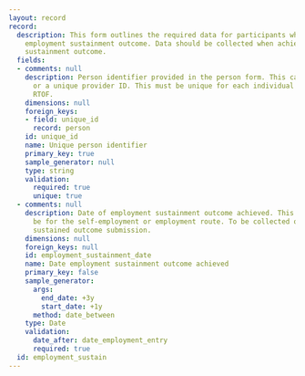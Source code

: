 ```yaml
---
layout: record
record:
  description: This form outlines the required data for participants who achieve the
    employment sustainment outcome. Data should be collected when achieving the employment
    sustainment outcome.
  fields:
  - comments: null
    description: Person identifier provided in the person form. This can be a NINO
      or a unique provider ID. This must be unique for each individual supported on
      RTOF.
    dimensions: null
    foreign_keys:
    - field: unique_id
      record: person
    id: unique_id
    name: Unique person identifier
    primary_key: true
    sample_generator: null
    type: string
    validation:
      required: true
      unique: true
  - comments: null
    description: Date of employment sustainment outcome achieved. This can be either
      be for the self-employment or employment route. To be collected once at employment
      sustained outcome submission.
    dimensions: null
    foreign_keys: null
    id: employment_sustainment_date
    name: Date employment sustainment outcome achieved
    primary_key: false
    sample_generator:
      args:
        end_date: +3y
        start_date: +1y
      method: date_between
    type: Date
    validation:
      date_after: date_employment_entry
      required: true
  id: employment_sustain
---
```

